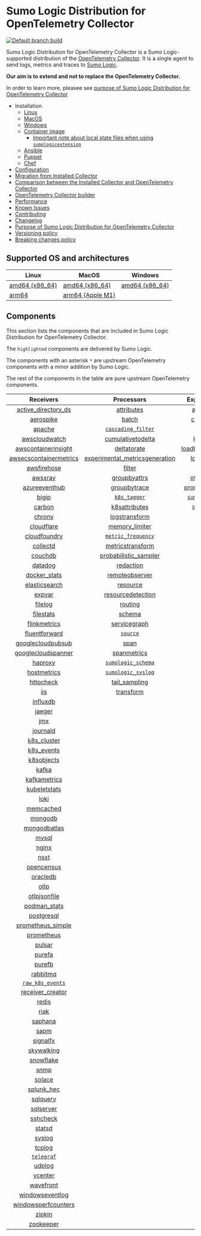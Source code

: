 # Sumo Logic Distribution for OpenTelemetry Collector

[![Default branch build](https://github.com/SumoLogic/sumologic-otel-collector/actions/workflows/dev_builds.yml/badge.svg)](https://github.com/SumoLogic/sumologic-otel-collector/actions/workflows/dev_builds.yml)

Sumo Logic Distribution for OpenTelemetry Collector is a Sumo Logic-supported distribution of the [OpenTelemetry Collector][otc_link].
It is a single agent to send logs, metrics and traces to [Sumo Logic][sumologic].

**Our aim is to extend and not to replace the OpenTelemetry Collector.**

In order to learn more, pleasee see [purpose of Sumo Logic Distribution for OpenTelemetry Collector][purpose]

[otc_link]: https://github.com/open-telemetry/opentelemetry-collector
[sumologic]: https://www.sumologic.com

- Installation
  - [Linux][linux_installation]
  - [MacOS][macos_installation]
  - [Windows][windows_installation]
  - [Container image](/docs/installation.md#container-image)
    - [Important note about local state files when using `sumologicextension`](/docs/installation.md#important-note-about-local-state-files-when-using-sumologicextension)
  - [Ansible](/docs/installation.md#ansible)
  - [Puppet](/docs/installation.md#puppet)
  - [Chef](/docs/installation.md#chef)
- [Configuration](docs/configuration.md)
- [Migration from Installed Collector](docs/migration.md)
- [Comparison between the Installed Collector and OpenTelemetry Collector](docs/comparison.md)
- [OpenTelemetry Collector builder](./otelcolbuilder/README.md)
- [Performance]
- [Known Issues][known issues]
- [Contributing](./CONTRIBUTING.md)
- [Changelog](./CHANGELOG.md)
- [Purpose of Sumo Logic Distribution for OpenTelemetry Collector][purpose]
- [Versioning policy][versioning]
- [Breaking changes policy][breaking]

[linux_installation]: https://help.sumologic.com/docs/send-data/opentelemetry-collector/install-collector-linux/
[macos_installation]: https://help.sumologic.com/docs/send-data/opentelemetry-collector/install-collector-macos/
[windows_installation]: https://help.sumologic.com/docs/send-data/opentelemetry-collector/install-collector-windows/
[performance]: https://help.sumologic.com/docs/send-data/opentelemetry-collector/#performance
[known issues]: https://help.sumologic.com/docs/send-data/opentelemetry-collector/troubleshooting-faq/#known-issues
[purpose]: https://help.sumologic.com/docs/send-data/opentelemetry-collector/sumo-logic-opentelemetry-vs-opentelemetry-upstream-relationship/
[versioning]: https://help.sumologic.com/docs/send-data/opentelemetry-collector/sumo-logic-opentelemetry-vs-opentelemetry-upstream-relationship/#versioning-policy
[breaking]: https://help.sumologic.com/docs/send-data/opentelemetry-collector/sumo-logic-opentelemetry-vs-opentelemetry-upstream-relationship/#versioning-policy

## Supported OS and architectures

| Linux                         | MacOS                         | Windows                     |
|-------------------------------|-------------------------------|-----------------------------|
| [amd64 (x86_64)][linux_amd64] | [amd64 (x86_64)][mac_amd64]   | [amd64 (x86_64)][win_amd64] |
| [arm64][linux_arm64]          | [arm64 (Apple M1)][mac_arm64] |                             |

[linux_amd64]: ./docs/installation.md#linux-on-amd64-x86-64
[linux_arm64]: ./docs/installation.md#linux-on-arm64
[mac_amd64]: ./docs/installation.md#macos-on-amd64-x86-64
[mac_arm64]: ./docs/installation.md#macos-on-arm64-apple-m1-x86-64
[win_amd64]: ./docs/installation.md#windows

## Components

This section lists the components that are included in Sumo Logic Distribution for OpenTelemetry Collector.

The `highlighted` components are delivered by Sumo Logic.

The components with an asterisk `*` are upstream OpenTelemetry components with a minor addition by Sumo Logic.

The rest of the components in the table are pure upstream OpenTelemetry components.

|                        Receivers                         |                          Processors                          |               Exporters                |                  Extensions                  |              Connectors               |
|:--------------------------------------------------------:|:------------------------------------------------------------:|:--------------------------------------:|:--------------------------------------------:|:-------------------------------------:|
|     [active_directory_ds][activedirectorydsreceiver]     |              [attributes][attributesprocessor]               |         [awss3][awss3exporter]         |       [asapclient][asapauthextension]        |      [forward][forwardconnector]      |
|              [aerospike][aerospikereceiver]              |                   [batch][batchprocessor]                    |        [carbon][carbonexporter]        |             [awsproxy][awsproxy]             |        [count][countconnector]        |
|                 [apache][apachereceiver]                 |        [`cascading_filter`][cascadingfilterprocessor]        |          [file][fileexporter]          |       [basicauth][basicauthextension]        | [servicegraph][servicegraphconnector] |
|          [awscloudwatch][awscloudwatchreceiver]          |       [cumulativetodelta][cumulativetodeltaprocessor]        |         [kafka][kafkaexporter]         | [bearertokenauth][bearertokenauthextension]  |  [spanmetrics][spanmetricsconnector]  |
|    [awscontainerinsight][awscontainerinsightreceiver]    |             [deltatorate][deltatorateprocessor]              | [loadbalancing][loadbalancingexporter] |           [db_storage][dbstorage]            |                                       |
| [awsecscontainermetrics][awsecscontainermetricsreceiver] | [experimental_metricsgeneration][metricsgenerationprocessor] |       [logging][loggingexporter]       |      [docker_observer][dockerobserver]       |                                       |
|            [awsfirehose][awsfirehosereceiver]            |                  [filter][filterprocessor]                   |          [otlp][otlpexporter]          |         [ecs_observer][ecsobserver]          |                                       |
|                [awsxray][awsxrayreceiver]                |            [groupbyattrs][groupbyattrsprocessor]             |      [otlphttp][otlphttpexporter]      |     [ecs_task_observer][ecstaskobserver]     |                                       |
|          [azureeventhub][azureeventhubreceiver]          |            [groupbytrace][groupbytraceprocessor]             |    [prometheus][prometheusexporter]    |         [file_storage][filestorage]          |                                       |
|                  [bigip][bigipreceiver]                  |                 [`k8s_tagger`][k8sprocessor]                 |    [`sumologic`][sumologicexporter]    |   [headerssetter][headerssetterextension]    |                                       |
|                 [carbon][carbonreceiver]                 |           [k8sattributes][k8sattributesprocessor]            |       [`syslog`][syslogexporter]       |     [health_check][healthcheckextension]     |                                       |
|                 [chrony][chronyreceiver]                 |           [logstransform][logstransformprocessor]            |                                        |        [host_observer][hostobserver]         |                                       |
|             [cloudflare][cloudflarereceiver]             |           [memory_limiter][memorylimiterprocessor]           |                                        |       [http_forwarder][httpforwarder]        |                                       |
|           [cloudfoundry][cloudfoundryreceiver]           |        [`metric_frequency`][metricfrequencyprocessor]        |                                        | [jaegerremotesampling][jaegerremotesampling] |                                       |
|               [collectd][collectdreceiver]               |        [metricstransform][metricstransformprocessor]         |                                        |         [k8s_observer][k8sobserver]          |                                       |
|                [couchdb][couchdbreceiver]                |    [probabilistic_sampler][probabilisticsamplerprocessor]    |                                        |      [memory_ballast][ballastextension]      |                                       |
|                [datadog][datadogreceiver]                |               [redaction][redactionprocessor]                |                                        |  [oauth2client][oauth2clientauthextension]   |                                       |
|           [docker_stats][dockerstatsreceiver]            |          [remoteobserver][remoteobserverprocessor]           |                                        |          [oidc][oidcauthextension]           |                                       |
|          [elasticsearch][elasticsearchreceiver]          |                [resource][resourceprocessor]                 |                                        |           [pprof][pprofextension]            |                                       |
|                 [expvar][expvarreceiver]                 |       [resourcedetection][resourcedetectionprocessor]        |                                        |       [sigv4auth][sigv4authextension]        |                                       |
|                [filelog][filelogreceiver]                |                 [routing][routingprocessor]                  |                                        |      [`sumologic`][sumologicextension]       |                                       |
|              [filestats][filestatsreceiver]              |                  [schema][schemaprocessor]                   |                                        |          [zpages][zpagesextension]           |                                       |
|           [flinkmetrics][flinkmetricsreceiver]           |            [servicegraph][servicegraphprocessor]             |                                        |                                              |                                       |
|          [fluentforward][fluentforwardreceiver]          |                 [`source`][sourceprocessor]                  |                                        |                                              |                                       |
|      [googlecloudpubsub][googlecloudpubsubreceiver]      |                    [span][spanprocessor]                     |                                        |                                              |                                       |
|     [googlecloudspanner][googlecloudspannerreceiver]     |             [spanmetrics][spanmetricsprocessor]              |                                        |                                              |                                       |
|                [haproxy][haproxyreceiver]                |        [`sumologic_schema`][sumologicschemaprocessor]        |                                        |                                              |                                       |
|            [hostmetrics][hostmetricsreceiver]            |        [`sumologic_syslog`][sumologicsyslogprocessor]        |                                        |                                              |                                       |
|              [httpcheck][httpcheckreceiver]              |            [tail_sampling][tailsamplingprocessor]            |                                        |                                              |                                       |
|                    [iis][iisreceiver]                    |               [transform][transformprocessor]                |                                        |                                              |                                       |
|               [influxdb][influxdbreceiver]               |                                                              |                                        |                                              |                                       |
|                 [jaeger][jaegerreceiver]                 |                                                              |                                        |                                              |                                       |
|                    [jmx][jmxreceiver]                    |                                                              |                                        |                                              |                                       |
|               [journald][journaldreceiver]               |                                                              |                                        |                                              |                                       |
|            [k8s_cluster][k8sclusterreceiver]             |                                                              |                                        |                                              |                                       |
|             [k8s_events][k8seventsreceiver]              |                                                              |                                        |                                              |                                       |
|             [k8sobjects][k8sobjectsreceiver]             |                                                              |                                        |                                              |                                       |
|                  [kafka][kafkareceiver]                  |                                                              |                                        |                                              |                                       |
|           [kafkametrics][kafkametricsreceiver]           |                                                              |                                        |                                              |                                       |
|           [kubeletstats][kubeletstatsreceiver]           |                                                              |                                        |                                              |                                       |
|                   [loki][lokireceiver]                   |                                                              |                                        |                                              |                                       |
|              [memcached][memcachedreceiver]              |                                                              |                                        |                                              |                                       |
|                [mongodb][mongodbreceiver]                |                                                              |                                        |                                              |                                       |
|           [mongodbatlas][mongodbatlasreceiver]           |                                                              |                                        |                                              |                                       |
|                  [mysql][mysqlreceiver]                  |                                                              |                                        |                                              |                                       |
|                  [nginx][nginxreceiver]                  |                                                              |                                        |                                              |                                       |
|                   [nsxt][nsxtreceiver]                   |                                                              |                                        |                                              |                                       |
|             [opencensus][opencensusreceiver]             |                                                              |                                        |                                              |                                       |
|               [oracledb][oracledbreceiver]               |                                                              |                                        |                                              |                                       |
|                   [otlp][otlpreceiver]                   |                                                              |                                        |                                              |                                       |
|           [otlpjsonfile][otlpjsonfilereceiver]           |                                                              |                                        |                                              |                                       |
|              [podman_stats][podmanreceiver]              |                                                              |                                        |                                              |                                       |
|             [postgresql][postgresqlreceiver]             |                                                              |                                        |                                              |                                       |
|      [prometheus_simple][simpleprometheusreceiver]       |                                                              |                                        |                                              |                                       |
|             [prometheus][prometheusreceiver]             |                                                              |                                        |                                              |                                       |
|                 [pulsar][pulsarreceiver]                 |                                                              |                                        |                                              |                                       |
|                 [purefa][purefareceiver]                 |                                                              |                                        |                                              |                                       |
|                 [purefb][purefbreceiver]                 |                                                              |                                        |                                              |                                       |
|               [rabbitmq][rabbitmqreceiver]               |                                                              |                                        |                                              |                                       |
|         [`raw_k8s_events`][rawk8seventsreceiver]         |                                                              |                                        |                                              |                                       |
|           [receiver_creator][receivercreator]            |                                                              |                                        |                                              |                                       |
|                  [redis][redisreceiver]                  |                                                              |                                        |                                              |                                       |
|                   [riak][riakreceiver]                   |                                                              |                                        |                                              |                                       |
|                [saphana][saphanareceiver]                |                                                              |                                        |                                              |                                       |
|                   [sapm][sapmreceiver]                   |                                                              |                                        |                                              |                                       |
|               [signalfx][signalfxreceiver]               |                                                              |                                        |                                              |                                       |
|             [skywalking][skywalkingreceiver]             |                                                              |                                        |                                              |                                       |
|              [snowflake][snowflakereceiver]              |                                                              |                                        |                                              |                                       |
|                   [snmp][snmpreceiver]                   |                                                              |                                        |                                              |                                       |
|                 [solace][solacereceiver]                 |                                                              |                                        |                                              |                                       |
|             [splunk_hec][splunkhecreceiver]              |                                                              |                                        |                                              |                                       |
|               [sqlquery][sqlqueryreceiver]               |                                                              |                                        |                                              |                                       |
|              [sqlserver][sqlserverreceiver]              |                                                              |                                        |                                              |                                       |
|               [sshcheck][sshcheckreceiver]               |                                                              |                                        |                                              |                                       |
|                 [statsd][statsdreceiver]                 |                                                              |                                        |                                              |                                       |
|                 [syslog][syslogreceiver]                 |                                                              |                                        |                                              |                                       |
|                 [tcplog][tcplogreceiver]                 |                                                              |                                        |                                              |                                       |
|              [`telegraf`][telegrafreceiver]              |                                                              |                                        |                                              |                                       |
|                 [udplog][udplogreceiver]                 |                                                              |                                        |                                              |                                       |
|                [vcenter][vcenterreceiver]                |                                                              |                                        |                                              |                                       |
|              [wavefront][wavefrontreceiver]              |                                                              |                                        |                                              |                                       |
|        [windowseventlog][windowseventlogreceiver]        |                                                              |                                        |                                              |                                       |
|    [windowsperfcounters][windowsperfcountersreceiver]    |                                                              |                                        |                                              |                                       |
|                 [zipkin][zipkinreceiver]                 |                                                              |                                        |                                              |                                       |
|              [zookeeper][zookeeperreceiver]              |                                                              |                                        |                                              |                                       |

[activedirectorydsreceiver]: https://github.com/open-telemetry/opentelemetry-collector-contrib/tree/v0.86.0/receiver/activedirectorydsreceiver
[aerospikereceiver]: https://github.com/open-telemetry/opentelemetry-collector-contrib/tree/v0.86.0/receiver/aerospikereceiver
[apachereceiver]: https://github.com/open-telemetry/opentelemetry-collector-contrib/tree/v0.86.0/receiver/apachereceiver
[awscloudwatchreceiver]: https://github.com/open-telemetry/opentelemetry-collector-contrib/tree/v0.86.0/receiver/awscloudwatchreceiver
[awscontainerinsightreceiver]: https://github.com/open-telemetry/opentelemetry-collector-contrib/tree/v0.86.0/receiver/awscontainerinsightreceiver
[awsecscontainermetricsreceiver]: https://github.com/open-telemetry/opentelemetry-collector-contrib/tree/v0.86.0/receiver/awsecscontainermetricsreceiver
[awsfirehosereceiver]: https://github.com/open-telemetry/opentelemetry-collector-contrib/tree/v0.86.0/receiver/awsfirehosereceiver
[awsxrayreceiver]: https://github.com/open-telemetry/opentelemetry-collector-contrib/tree/v0.86.0/receiver/awsxrayreceiver
[azureeventhubreceiver]: https://github.com/open-telemetry/opentelemetry-collector-contrib/tree/v0.86.0/receiver/azureeventhubreceiver
[bigipreceiver]: https://github.com/open-telemetry/opentelemetry-collector-contrib/tree/v0.86.0/receiver/bigipreceiver
[carbonreceiver]: https://github.com/open-telemetry/opentelemetry-collector-contrib/tree/v0.86.0/receiver/carbonreceiver
[chronyreceiver]: https://github.com/open-telemetry/opentelemetry-collector-contrib/tree/v0.86.0/receiver/chronyreceiver
[cloudfoundryreceiver]: https://github.com/open-telemetry/opentelemetry-collector-contrib/tree/v0.86.0/receiver/cloudfoundryreceiver
[cloudflarereceiver]: https://github.com/open-telemetry/opentelemetry-collector-contrib/tree/v0.86.0/receiver/cloudflarereceiver
[collectdreceiver]: https://github.com/open-telemetry/opentelemetry-collector-contrib/tree/v0.86.0/receiver/collectdreceiver
[couchdbreceiver]: https://github.com/open-telemetry/opentelemetry-collector-contrib/tree/v0.86.0/receiver/couchdbreceiver
[datadogreceiver]: https://github.com/open-telemetry/opentelemetry-collector-contrib/tree/v0.86.0/receiver/datadogreceiver
[dockerstatsreceiver]: https://github.com/open-telemetry/opentelemetry-collector-contrib/tree/v0.86.0/receiver/dockerstatsreceiver
[elasticsearchreceiver]: https://github.com/open-telemetry/opentelemetry-collector-contrib/tree/v0.86.0/receiver/elasticsearchreceiver
[expvarreceiver]: https://github.com/open-telemetry/opentelemetry-collector-contrib/tree/v0.86.0/receiver/expvarreceiver
[filelogreceiver]: https://github.com/open-telemetry/opentelemetry-collector-contrib/tree/v0.86.0/receiver/filelogreceiver
[filestatsreceiver]: https://github.com/open-telemetry/opentelemetry-collector-contrib/tree/v0.86.0/receiver/filestatsreceiver
[flinkmetricsreceiver]: https://github.com/open-telemetry/opentelemetry-collector-contrib/tree/v0.86.0/receiver/flinkmetricsreceiver
[fluentforwardreceiver]: https://github.com/open-telemetry/opentelemetry-collector-contrib/tree/v0.86.0/receiver/fluentforwardreceiver
[googlecloudpubsubreceiver]: https://github.com/open-telemetry/opentelemetry-collector-contrib/tree/v0.86.0/receiver/googlecloudpubsubreceiver
[googlecloudspannerreceiver]: https://github.com/open-telemetry/opentelemetry-collector-contrib/tree/v0.86.0/receiver/googlecloudspannerreceiver
[haproxyreceiver]: https://github.com/open-telemetry/opentelemetry-collector-contrib/tree/v0.86.0/receiver/haproxyreceiver
[hostmetricsreceiver]: https://github.com/open-telemetry/opentelemetry-collector-contrib/tree/v0.86.0/receiver/hostmetricsreceiver
[httpcheckreceiver]: https://github.com/open-telemetry/opentelemetry-collector-contrib/tree/v0.86.0/receiver/httpcheckreceiver
[iisreceiver]: https://github.com/open-telemetry/opentelemetry-collector-contrib/tree/v0.86.0/receiver/iisreceiver
[influxdbreceiver]: https://github.com/open-telemetry/opentelemetry-collector-contrib/tree/v0.86.0/receiver/influxdbreceiver
[jaegerreceiver]: https://github.com/open-telemetry/opentelemetry-collector-contrib/tree/v0.86.0/receiver/jaegerreceiver
[jmxreceiver]: https://github.com/open-telemetry/opentelemetry-collector-contrib/tree/v0.86.0/receiver/jmxreceiver
[journaldreceiver]: https://github.com/open-telemetry/opentelemetry-collector-contrib/tree/v0.86.0/receiver/journaldreceiver
[k8sclusterreceiver]: https://github.com/open-telemetry/opentelemetry-collector-contrib/tree/v0.86.0/receiver/k8sclusterreceiver
[k8seventsreceiver]: https://github.com/open-telemetry/opentelemetry-collector-contrib/tree/v0.86.0/receiver/k8seventsreceiver
[k8sobjectsreceiver]: https://github.com/open-telemetry/opentelemetry-collector-contrib/tree/v0.86.0/receiver/k8sobjectsreceiver
[kafkareceiver]: https://github.com/open-telemetry/opentelemetry-collector-contrib/tree/v0.86.0/receiver/kafkareceiver
[kafkametricsreceiver]: https://github.com/open-telemetry/opentelemetry-collector-contrib/tree/v0.86.0/receiver/kafkametricsreceiver
[kubeletstatsreceiver]: https://github.com/open-telemetry/opentelemetry-collector-contrib/tree/v0.86.0/receiver/kubeletstatsreceiver
[lokireceiver]: https://github.com/open-telemetry/opentelemetry-collector-contrib/tree/v0.86.0/receiver/lokireceiver
[memcachedreceiver]: https://github.com/open-telemetry/opentelemetry-collector-contrib/tree/v0.86.0/receiver/memcachedreceiver
[mongodbreceiver]: https://github.com/open-telemetry/opentelemetry-collector-contrib/tree/v0.86.0/receiver/mongodbreceiver
[mongodbatlasreceiver]: https://github.com/open-telemetry/opentelemetry-collector-contrib/tree/v0.86.0/receiver/mongodbatlasreceiver
[mysqlreceiver]: https://github.com/open-telemetry/opentelemetry-collector-contrib/tree/v0.86.0/receiver/mysqlreceiver
[nginxreceiver]: https://github.com/open-telemetry/opentelemetry-collector-contrib/tree/v0.86.0/receiver/nginxreceiver
[nsxtreceiver]: https://github.com/open-telemetry/opentelemetry-collector-contrib/tree/v0.86.0/receiver/nsxtreceiver
[opencensusreceiver]: https://github.com/open-telemetry/opentelemetry-collector-contrib/tree/v0.86.0/receiver/opencensusreceiver
[oracledbreceiver]: https://github.com/open-telemetry/opentelemetry-collector-contrib/tree/v0.86.0/receiver/oracledbreceiver
[otlpreceiver]: https://github.com/open-telemetry/opentelemetry-collector/tree/v0.86.0/receiver/otlpreceiver
[otlpjsonfilereceiver]: https://github.com/open-telemetry/opentelemetry-collector-contrib/tree/v0.86.0/receiver/otlpjsonfilereceiver
[podmanreceiver]: https://github.com/open-telemetry/opentelemetry-collector-contrib/tree/v0.86.0/receiver/podmanreceiver
[postgresqlreceiver]: https://github.com/open-telemetry/opentelemetry-collector-contrib/tree/v0.86.0/receiver/postgresqlreceiver
[simpleprometheusreceiver]: https://github.com/open-telemetry/opentelemetry-collector-contrib/tree/v0.86.0/receiver/simpleprometheusreceiver
[prometheusreceiver]: https://github.com/open-telemetry/opentelemetry-collector-contrib/tree/v0.86.0/receiver/prometheusreceiver
[pulsarreceiver]: https://github.com/open-telemetry/opentelemetry-collector-contrib/tree/v0.86.0/receiver/pulsarreceiver
[purefareceiver]: https://github.com/open-telemetry/opentelemetry-collector-contrib/tree/v0.86.0/receiver/purefareceiver
[purefbreceiver]: https://github.com/open-telemetry/opentelemetry-collector-contrib/tree/v0.86.0/receiver/purefbreceiver
[rabbitmqreceiver]: https://github.com/open-telemetry/opentelemetry-collector-contrib/tree/v0.86.0/receiver/rabbitmqreceiver
[rawk8seventsreceiver]: ./pkg/receiver/rawk8seventsreceiver
[receivercreator]: https://github.com/open-telemetry/opentelemetry-collector-contrib/tree/v0.86.0/receiver/receivercreator
[redisreceiver]: https://github.com/open-telemetry/opentelemetry-collector-contrib/tree/v0.86.0/receiver/redisreceiver
[riakreceiver]: https://github.com/open-telemetry/opentelemetry-collector-contrib/tree/v0.86.0/receiver/riakreceiver
[saphanareceiver]: https://github.com/open-telemetry/opentelemetry-collector-contrib/tree/v0.86.0/receiver/saphanareceiver
[sapmreceiver]: https://github.com/open-telemetry/opentelemetry-collector-contrib/tree/v0.86.0/receiver/sapmreceiver
[signalfxreceiver]: https://github.com/open-telemetry/opentelemetry-collector-contrib/tree/v0.86.0/receiver/signalfxreceiver
[skywalkingreceiver]: https://github.com/open-telemetry/opentelemetry-collector-contrib/tree/v0.86.0/receiver/skywalkingreceiver
[snmpreceiver]: https://github.com/open-telemetry/opentelemetry-collector-contrib/tree/v0.86.0/receiver/snmpreceiver
[snowflakereceiver]: https://github.com/open-telemetry/opentelemetry-collector-contrib/tree/v0.86.0/receiver/snowflakereceiver
[solacereceiver]: https://github.com/open-telemetry/opentelemetry-collector-contrib/tree/v0.86.0/receiver/solacereceiver
[splunkhecreceiver]: https://github.com/open-telemetry/opentelemetry-collector-contrib/tree/v0.86.0/receiver/splunkhecreceiver
[sqlqueryreceiver]: https://github.com/open-telemetry/opentelemetry-collector-contrib/tree/v0.86.0/receiver/sqlqueryreceiver
[sqlserverreceiver]: https://github.com/open-telemetry/opentelemetry-collector-contrib/tree/v0.86.0/receiver/sqlserverreceiver
[sshcheckreceiver]: https://github.com/open-telemetry/opentelemetry-collector-contrib/tree/v0.86.0/receiver/sshcheckreceiver
[statsdreceiver]: https://github.com/open-telemetry/opentelemetry-collector-contrib/tree/v0.86.0/receiver/statsdreceiver
[syslogreceiver]: https://github.com/open-telemetry/opentelemetry-collector-contrib/tree/v0.86.0/receiver/syslogreceiver
[tcplogreceiver]: https://github.com/open-telemetry/opentelemetry-collector-contrib/tree/v0.86.0/receiver/tcplogreceiver
[telegrafreceiver]: ./pkg/receiver/telegrafreceiver
[udplogreceiver]: https://github.com/open-telemetry/opentelemetry-collector-contrib/tree/v0.86.0/receiver/udplogreceiver
[vcenterreceiver]: https://github.com/open-telemetry/opentelemetry-collector-contrib/tree/v0.86.0/receiver/vcenterreceiver
[wavefrontreceiver]: https://github.com/open-telemetry/opentelemetry-collector-contrib/tree/v0.86.0/receiver/wavefrontreceiver
[windowseventlogreceiver]: https://github.com/open-telemetry/opentelemetry-collector-contrib/tree/v0.86.0/receiver/windowseventlogreceiver
[windowsperfcountersreceiver]: https://github.com/open-telemetry/opentelemetry-collector-contrib/tree/v0.86.0/receiver/windowsperfcountersreceiver
[zipkinreceiver]: https://github.com/open-telemetry/opentelemetry-collector-contrib/tree/v0.86.0/receiver/zipkinreceiver
[zookeeperreceiver]: https://github.com/open-telemetry/opentelemetry-collector-contrib/tree/v0.86.0/receiver/zookeeperreceiver

[attributesprocessor]: https://github.com/open-telemetry/opentelemetry-collector-contrib/tree/v0.86.0/processor/attributesprocessor
[batchprocessor]: https://github.com/open-telemetry/opentelemetry-collector/tree/v0.86.0/processor/batchprocessor
[cascadingfilterprocessor]: ./pkg/processor/cascadingfilterprocessor
[cumulativetodeltaprocessor]: https://github.com/open-telemetry/opentelemetry-collector-contrib/tree/v0.86.0/processor/cumulativetodeltaprocessor
[deltatorateprocessor]: https://github.com/open-telemetry/opentelemetry-collector-contrib/tree/v0.86.0/processor/deltatorateprocessor
[metricsgenerationprocessor]: https://github.com/open-telemetry/opentelemetry-collector-contrib/tree/v0.86.0/processor/metricsgenerationprocessor
[filterprocessor]: https://github.com/open-telemetry/opentelemetry-collector-contrib/tree/v0.86.0/processor/filterprocessor
[groupbyattrsprocessor]: https://github.com/open-telemetry/opentelemetry-collector-contrib/tree/v0.86.0/processor/groupbyattrsprocessor
[groupbytraceprocessor]: https://github.com/open-telemetry/opentelemetry-collector-contrib/tree/v0.86.0/processor/groupbytraceprocessor
[k8sprocessor]: ./pkg/processor/k8sprocessor
[k8sattributesprocessor]: https://github.com/open-telemetry/opentelemetry-collector-contrib/tree/v0.86.0/processor/k8sattributesprocessor
[logstransformprocessor]: https://github.com/open-telemetry/opentelemetry-collector-contrib/tree/v0.86.0/processor/logstransformprocessor
[memorylimiterprocessor]: https://github.com/open-telemetry/opentelemetry-collector/tree/v0.86.0/processor/memorylimiterprocessor
[metricfrequencyprocessor]: ./pkg/processor/metricfrequencyprocessor
[metricstransformprocessor]: https://github.com/open-telemetry/opentelemetry-collector-contrib/tree/v0.86.0/processor/metricstransformprocessor
[probabilisticsamplerprocessor]: https://github.com/open-telemetry/opentelemetry-collector-contrib/tree/v0.86.0/processor/probabilisticsamplerprocessor
[redactionprocessor]: https://github.com/open-telemetry/opentelemetry-collector-contrib/tree/v0.86.0/processor/redactionprocessor
[remoteobserverprocessor]: https://github.com/open-telemetry/opentelemetry-collector-contrib/tree/v0.86.0/processor/remoteobserverprocessor
[resourceprocessor]: https://github.com/open-telemetry/opentelemetry-collector-contrib/tree/v0.86.0/processor/resourceprocessor
[resourcedetectionprocessor]: https://github.com/open-telemetry/opentelemetry-collector-contrib/tree/v0.86.0/processor/resourcedetectionprocessor
[routingprocessor]: https://github.com/open-telemetry/opentelemetry-collector-contrib/tree/v0.86.0/processor/routingprocessor
[schemaprocessor]: https://github.com/open-telemetry/opentelemetry-collector-contrib/tree/v0.86.0/processor/schemaprocessor
[servicegraphprocessor]: https://github.com/open-telemetry/opentelemetry-collector-contrib/tree/v0.86.0/processor/servicegraphprocessor
[sourceprocessor]: ./pkg/processor/sourceprocessor
[spanprocessor]: https://github.com/open-telemetry/opentelemetry-collector-contrib/tree/v0.86.0/processor/spanprocessor
[spanmetricsprocessor]: https://github.com/open-telemetry/opentelemetry-collector-contrib/tree/v0.86.0/processor/spanmetricsprocessor
[sumologicschemaprocessor]: ./pkg/processor/sumologicschemaprocessor
[sumologicsyslogprocessor]: ./pkg/processor/sumologicsyslogprocessor
[tailsamplingprocessor]: https://github.com/open-telemetry/opentelemetry-collector-contrib/tree/v0.86.0/processor/tailsamplingprocessor
[transformprocessor]: https://github.com/open-telemetry/opentelemetry-collector-contrib/tree/v0.86.0/processor/transformprocessor

[awss3exporter]: https://github.com/open-telemetry/opentelemetry-collector-contrib/tree/v0.86.0/exporter/awss3exporter
[carbonexporter]: https://github.com/open-telemetry/opentelemetry-collector-contrib/tree/v0.86.0/exporter/carbonexporter
[fileexporter]: https://github.com/open-telemetry/opentelemetry-collector-contrib/tree/v0.86.0/exporter/fileexporter
[kafkaexporter]: https://github.com/open-telemetry/opentelemetry-collector-contrib/tree/v0.86.0/exporter/kafkaexporter
[loadbalancingexporter]: https://github.com/open-telemetry/opentelemetry-collector-contrib/tree/v0.86.0/exporter/loadbalancingexporter
[loggingexporter]: https://github.com/open-telemetry/opentelemetry-collector/tree/v0.86.0/exporter/loggingexporter
[otlpexporter]: https://github.com/open-telemetry/opentelemetry-collector/tree/v0.86.0/exporter/otlpexporter
[otlphttpexporter]: https://github.com/open-telemetry/opentelemetry-collector/tree/v0.86.0/exporter/otlphttpexporter
[prometheusexporter]: https://github.com/open-telemetry/opentelemetry-collector-contrib/tree/v0.86.0/exporter/prometheusexporter
[sumologicexporter]: ./pkg/exporter/sumologicexporter
[syslogexporter]: ./pkg/exporter/syslogexporter

[asapauthextension]: https://github.com/open-telemetry/opentelemetry-collector-contrib/tree/v0.86.0/extension/asapauthextension
[awsproxy]: https://github.com/open-telemetry/opentelemetry-collector-contrib/tree/v0.86.0/extension/awsproxy
[basicauthextension]: https://github.com/open-telemetry/opentelemetry-collector-contrib/tree/v0.86.0/extension/basicauthextension
[bearertokenauthextension]: https://github.com/open-telemetry/opentelemetry-collector-contrib/tree/v0.86.0/extension/bearertokenauthextension
[dbstorage]: https://github.com/open-telemetry/opentelemetry-collector-contrib/tree/v0.86.0/extension/storage/dbstorage
[dockerobserver]: https://github.com/open-telemetry/opentelemetry-collector-contrib/tree/v0.86.0/extension/observer/dockerobserver
[ecsobserver]: https://github.com/open-telemetry/opentelemetry-collector-contrib/tree/v0.86.0/extension/observer/ecsobserver
[ecstaskobserver]: https://github.com/open-telemetry/opentelemetry-collector-contrib/tree/v0.86.0/extension/observer/ecstaskobserver
[filestorage]: https://github.com/open-telemetry/opentelemetry-collector-contrib/tree/v0.86.0/extension/storage/filestorage
[headerssetterextension]: https://github.com/open-telemetry/opentelemetry-collector-contrib/tree/v0.86.0/extension/headerssetterextension
[healthcheckextension]: https://github.com/open-telemetry/opentelemetry-collector-contrib/tree/v0.86.0/extension/healthcheckextension
[hostobserver]: https://github.com/open-telemetry/opentelemetry-collector-contrib/tree/v0.86.0/extension/observer/hostobserver
[httpforwarder]: https://github.com/open-telemetry/opentelemetry-collector-contrib/tree/v0.86.0/extension/httpforwarder
[jaegerremotesampling]: https://github.com/open-telemetry/opentelemetry-collector-contrib/tree/v0.86.0/extension/jaegerremotesampling
[k8sobserver]: https://github.com/open-telemetry/opentelemetry-collector-contrib/tree/v0.86.0/extension/observer/k8sobserver
[ballastextension]: https://github.com/open-telemetry/opentelemetry-collector/tree/v0.86.0/extension/ballastextension
[oauth2clientauthextension]: https://github.com/open-telemetry/opentelemetry-collector-contrib/tree/v0.86.0/extension/oauth2clientauthextension
[oidcauthextension]: https://github.com/open-telemetry/opentelemetry-collector-contrib/tree/v0.86.0/extension/oidcauthextension
[pprofextension]: https://github.com/open-telemetry/opentelemetry-collector-contrib/tree/v0.86.0/extension/pprofextension
[sigv4authextension]: https://github.com/open-telemetry/opentelemetry-collector-contrib/tree/v0.86.0/extension/sigv4authextension
[sumologicextension]: ./pkg/extension/sumologicextension
[zpagesextension]: https://github.com/open-telemetry/opentelemetry-collector/tree/v0.86.0/extension/zpagesextension

[forwardconnector]: https://github.com/open-telemetry/opentelemetry-collector/tree/v0.86.0/connector/forwardconnector
[countconnector]: https://github.com/open-telemetry/opentelemetry-collector-contrib/tree/v0.86.0/connector/countconnector
[servicegraphconnector]: https://github.com/open-telemetry/opentelemetry-collector-contrib/tree/v0.86.0/connector/servicegraphconnector
[spanmetricsconnector]: https://github.com/open-telemetry/opentelemetry-collector-contrib/tree/v0.86.0/connector/spanmetricsconnector
